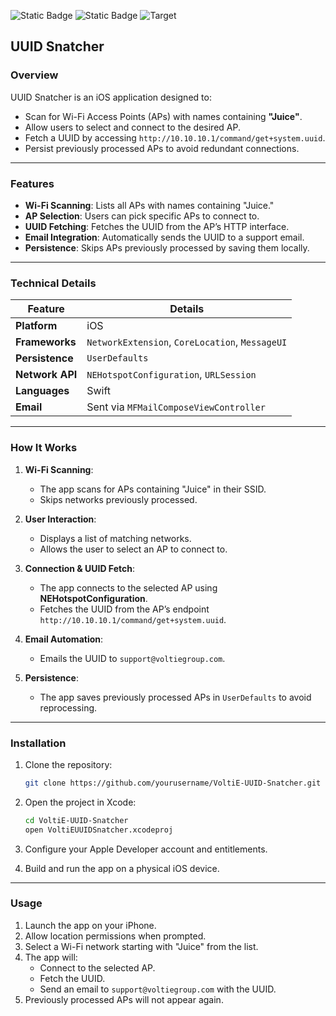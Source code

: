 
![Static Badge](https://img.shields.io/badge/Author-Jgooch-1F4D37)
![Static Badge](https://img.shields.io/badge/Distribution-npm-orange)
![Target](https://img.shields.io/badge/Target-Apple%20iOS-357EC7)

## **UUID Snatcher**

### **Overview**
UUID Snatcher is an iOS application designed to:
- Scan for Wi-Fi Access Points (APs) with names containing **"Juice"**.
- Allow users to select and connect to the desired AP.
- Fetch a UUID by accessing `http://10.10.10.1/command/get+system.uuid`.
- Persist previously processed APs to avoid redundant connections.

---

### **Features**
- **Wi-Fi Scanning**: Lists all APs with names containing "Juice."
- **AP Selection**: Users can pick specific APs to connect to.
- **UUID Fetching**: Fetches the UUID from the AP’s HTTP interface.
- **Email Integration**: Automatically sends the UUID to a support email.
- **Persistence**: Skips APs previously processed by saving them locally.

---

### **Technical Details**

| Feature                    | Details                                          |
|----------------------------|-------------------------------------------------|
| **Platform**               | iOS                                             |
| **Frameworks**             | `NetworkExtension`, `CoreLocation`, `MessageUI` |
| **Persistence**            | `UserDefaults`                                  |
| **Network API**            | `NEHotspotConfiguration`, `URLSession`          |
| **Languages**              | Swift                                           |
| **Email**                  | Sent via `MFMailComposeViewController`          |

---

### **How It Works**

1. **Wi-Fi Scanning**: 
   - The app scans for APs containing "Juice" in their SSID.
   - Skips networks previously processed.

2. **User Interaction**:
   - Displays a list of matching networks.
   - Allows the user to select an AP to connect to.

3. **Connection & UUID Fetch**:
   - The app connects to the selected AP using **NEHotspotConfiguration**.
   - Fetches the UUID from the AP’s endpoint `http://10.10.10.1/command/get+system.uuid`.

4. **Email Automation**:
   - Emails the UUID to `support@voltiegroup.com`.

5. **Persistence**:
   - The app saves previously processed APs in `UserDefaults` to avoid reprocessing.

---

### **Installation**

1. Clone the repository:
   ```bash
   git clone https://github.com/yourusername/VoltiE-UUID-Snatcher.git
   ```

2. Open the project in Xcode:
   ```bash
   cd VoltiE-UUID-Snatcher
   open VoltiEUUIDSnatcher.xcodeproj
   ```

3. Configure your Apple Developer account and entitlements.

4. Build and run the app on a physical iOS device.

---

### **Usage**

1. Launch the app on your iPhone.
2. Allow location permissions when prompted.
3. Select a Wi-Fi network starting with "Juice" from the list.
4. The app will:
   - Connect to the selected AP.
   - Fetch the UUID.
   - Send an email to `support@voltiegroup.com` with the UUID.
5. Previously processed APs will not appear again.


